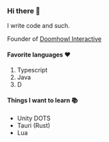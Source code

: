 ### Hi there 👋
I write code and such.

Founder of [Doomhowl Interactive](https://github.com/orgs/Doomhowl-Interactive/repositories)

#### Favorite languages ❤️
1. Typescript
2. Java
3. D

#### Things I want to learn 📚
- Unity DOTS
- Tauri (Rust)
- Lua
